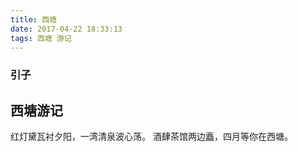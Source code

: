 ```yaml
---
title: 西塘
date: 2017-04-22 18:33:13
tags: 西塘 游记
---
```

### 引子

## 西塘游记

红灯黛瓦衬夕阳，一湾清泉波心荡。
酒肆茶馆两边矗，四月等你在西塘。